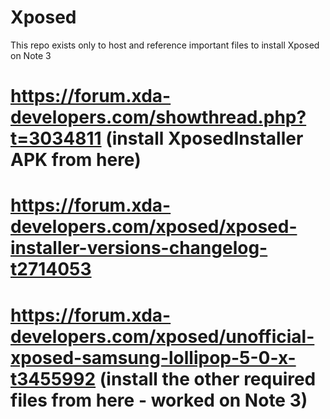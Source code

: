# Xposed

This repo exists only to host and reference important files to install Xposed on Note 3

# https://forum.xda-developers.com/showthread.php?t=3034811 (install XposedInstaller APK from here)
# https://forum.xda-developers.com/xposed/xposed-installer-versions-changelog-t2714053
# https://forum.xda-developers.com/xposed/unofficial-xposed-samsung-lollipop-5-0-x-t3455992 (install the other required files from here - worked on Note 3)
